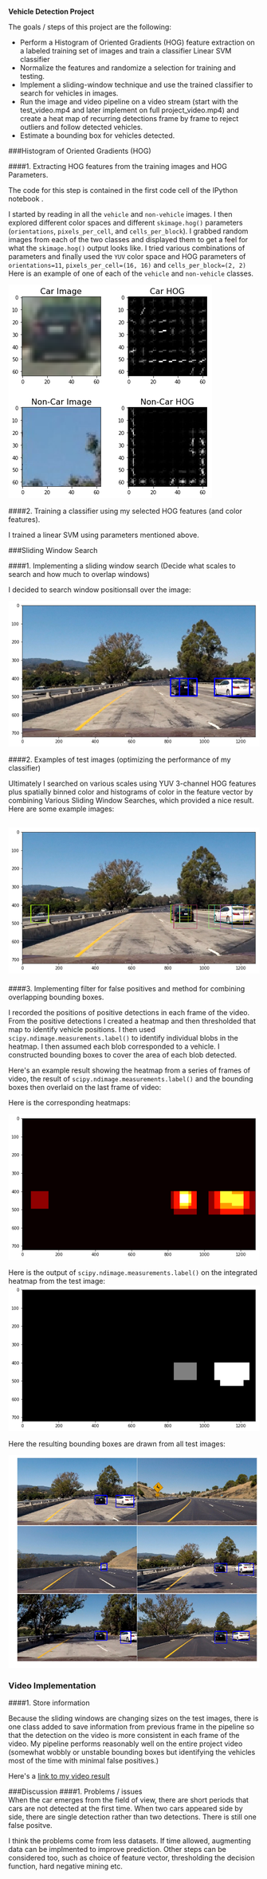 **Vehicle Detection Project**

The goals / steps of this project are the following:

* Perform a Histogram of Oriented Gradients (HOG) feature extraction on a labeled training set of images and train a classifier Linear SVM classifier
* Normalize the features and randomize a selection for training and testing.
* Implement a sliding-window technique and use the trained classifier to search for vehicles in images.
* Run the image and video pipeline on a video stream (start with the test_video.mp4 and later implement on full project_video.mp4) and create a heat map of recurring detections frame by frame to reject outliers and follow detected vehicles.
* Estimate a bounding box for vehicles detected.

###Histogram of Oriented Gradients (HOG)

####1. Extracting HOG features from the training images and HOG Parameters.

The code for this step is contained in the first code cell of the IPython notebook .  

I started by reading in all the `vehicle` and `non-vehicle` images.  I then explored different color spaces and different `skimage.hog()` parameters (`orientations`, `pixels_per_cell`, and `cells_per_block`).  I grabbed random images from each of the two classes and displayed them to get a feel for what the `skimage.hog()` output looks like.
I tried various combinations of parameters and finally used the `YUV` color space and HOG parameters of `orientations=11`, `pixels_per_cell=(16, 16)` and `cells_per_block=(2, 2)`
Here is an example of one of each of the `vehicle` and `non-vehicle` classes. 

![alt text](output_images/image1.png)

####2. Training a classifier using my selected HOG features (and color features).

I trained a linear SVM using parameters mentioned above.

###Sliding Window Search

####1. Implementing a sliding window search (Decide what scales to search and how much to overlap windows)

I decided to search window positionsall over the image:

![alt text](output_images/image2.png)

####2. Examples of test images (optimizing the performance of my classifier)

Ultimately I searched on various scales using YUV 3-channel HOG features plus spatially binned color and histograms of color in the feature vector by combining Various Sliding Window Searches, which provided a nice result.  Here are some example images:

![alt text](output_images/image3.png)
---

####3. Implementing filter for false positives and method for combining overlapping bounding boxes.

I recorded the positions of positive detections in each frame of the video.  From the positive detections I created a heatmap and then thresholded that map to identify vehicle positions.  I then used `scipy.ndimage.measurements.label()` to identify individual blobs in the heatmap.  I then assumed each blob corresponded to a vehicle.  I constructed bounding boxes to cover the area of each blob detected.  

Here's an example result showing the heatmap from a series of frames of video, the result of `scipy.ndimage.measurements.label()` and the bounding boxes then overlaid on the last frame of video:

Here is the corresponding heatmaps:

![alt text](output_images/image4.png)

Here is the output of `scipy.ndimage.measurements.label()` on the integrated heatmap from the test image:
![alt text](output_images/image5.png)

Here the resulting bounding boxes are drawn from all test images:

![alt text](output_images/image7.png)


### Video Implementation

####1. Store information

Because the sliding windows are changing sizes on the test images, there is one class added to save information from previous frame in the pipeline so that the detection on the video is more consistent in each frame of the video.
My pipeline performs reasonably well on the entire project video (somewhat wobbly or unstable bounding boxes but identifying the vehicles most of the time with minimal false positives.)

Here's a [link to my video result](./project_video.mp4)


###Discussion
####1. Problems / issues  
When the car emerges from the field of view, there are short periods that cars are not detected at the first time. When two cars appeared side by side, there are single detection rather than two detections. There is still one false positve.

I think the problems come from less datasets. If time allowed, augmenting data can be implmented to improve prediction. Other steps can be considered too, such as choice of feature vector, thresholding the decision function, hard negative mining etc. 

 

